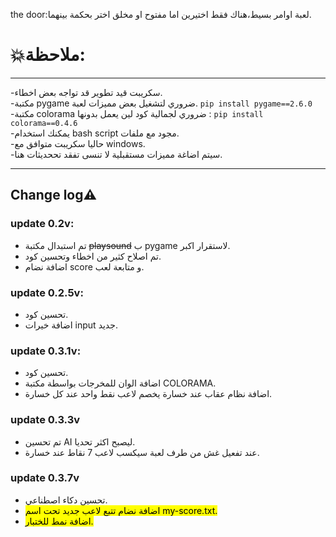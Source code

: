 the door:لعبة اوامر بسيط،هناك فقط اختيرين اما مفتوح او مخلق اختر بحكمة بينهما.
<h1>💥ملاحظة:</h1>
<hr>
-سكريبت قيد تطوير قد تواجه بعض اخطاء.
<br>
-مكتبة pygame ضروري لتشغيل بعض مميزات لعبة.
<code>pip install pygame==2.6.0</code>
<br>
-مكتبة colorama ضروري لجمالية كود لين يعمل بدونها :
<code>pip install colorama==0.4.6</code>
<br>
-يمكنك استخدام bash script مجود مع ملفات.
<br>
-حاليا سكريبت متوافق مع windows.

<br>
-سيتم اضاغة مميزات مستقبلية لا تنسى تفقد تححديثات هنا.
<br>
<hr>

<section>
  <h1>Change log⚠</h1>
  <h3>update 0.2v:</h3>
  <ul>
    <li>تم استبدال مكتبة <del>playsound</del> ب pygame لاستقرار اكبر.</li>
    <li>تم اصلاح كثير من اخطاء وتحسين كود.</li>
    <li>اضافة نضام score و متابعة لعب.</li>
  </ul>
</section>

<section>
  <h3>update 0.2.5v:</h3>
  <ul>
    <li>تحسين كود.</li>
    <li>اضافة خيرات input جديد.</li>
  </ul>
</section>

<section>
  <h3>update 0.3.1v:</h3>
  <ul>
    <li>تحسين كود.</li>
    <li>اضافة الوان للمخرجات بواسطة مكتبة COLORAMA.</li>
    <li>اضافة نظام عقاب عند خسارة يخصم لاعب نقط واحد عند كل خسارة.</li>
  </ul>
</section>

<section>
  <h3>update 0.3.3v</h3>
  <ul>
    <li>تم تحسين AI ليصبح اكثر تحديا.</li>
    <LI>عند تفعيل غش من طرف لعبة سيكسب لاعب 7 نقاط عند خسارة.</LI>
  </ul>
</section>
<section>
  <h3>update 0.3.7v</h3>
  <ul>
    <li>تحسين دكاء اصطناعي.</li>
    <li><mark>اضافة نضام تتبع لاعب جديد تحت اسم my-score.txt.</mark></li>
    <li><mark>اضافة نمط للختبار.</mark></li>
  </ul>
</section>

